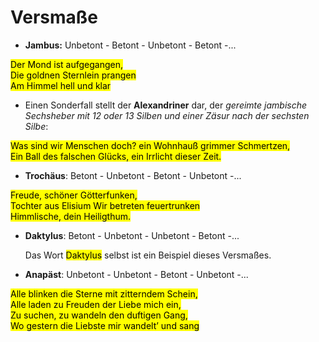 
# Versmaße

- **Jambus:** Unbetont - Betont - Unbetont - Betont -...

<mark style="background: [[FFB8EBA6]];">Der Mond ist aufgegangen,  
Die goldnen Sternlein prangen  
Am Himmel hell und klar</mark> 

  - Einen Sonderfall stellt der **Alexandriner** dar, der *gereimte jambische Sechsheber mit 12 oder 13 Silben und einer Zäsur nach der sechsten Silbe*:

<mark style="background: [[FFB8EBA6]];">Was sind wir Menschen doch? ein Wohnhauß grimmer Schmertzen,  
Ein Ball des falschen Glücks, ein Irrlicht dieser Zeit.</mark> 



- **Trochäus**: Betont - Unbetont - Betont - Unbetont -...

<mark style="background: [[FFB8EBA6]];">Freude, schöner Götterfunken,  
Tochter aus Elisium
Wir betreten feuertrunken  
Himmlische, dein Heiligthum.
</mark> 



- **Daktylus**: Betont - Unbetont - Unbetont - Betont -...
  
  Das Wort <mark style="background: [[FFB8EBA6]];">Daktylus</mark> selbst ist ein Beispiel dieses Versmaßes.



- **Anapäst**: Unbetont - Unbetont - Betont - Unbetont -...
  
<mark style="background: [[FFB8EBA6]];">Alle blinken die Sterne mit zitterndem Schein,  
Alle laden zu Freuden der Liebe mich ein,  
Zu suchen, zu wandeln den duftigen Gang,  
Wo gestern die Liebste mir wandelt’ und sang</mark> 
  
